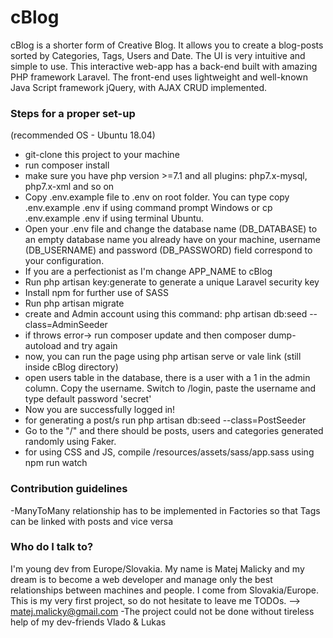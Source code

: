 # cBlog #

cBlog is a shorter form of Creative Blog. It allows you to create a blog-posts sorted by Categories, Tags, Users and Date.
The UI is very intuitive and simple to use. 
This interactive web-app has a back-end built with amazing PHP framework Laravel.
The front-end uses lightweight and well-known Java Script framework jQuery, with AJAX CRUD implemented.

### Steps for a proper set-up ###

(recommended OS - Ubuntu 18.04)
* git-clone this project to your machine
* run composer install
* make sure you have php version >=7.1 and all plugins: php7.x-mysql, php7.x-xml and so on
* Copy .env.example file to .env on root folder. You can type copy .env.example .env if using command prompt Windows or cp .env.example .env if using terminal Ubuntu.
* Open your .env file and change the database name (DB_DATABASE) to an empty database name you already have on your machine, username (DB_USERNAME) and password (DB_PASSWORD) field correspond to your configuration.
* If you are a perfectionist as I'm change APP_NAME to cBlog	
* Run php artisan key:generate to generate a unique Laravel security key
* Install npm for further use of SASS
* Run php artisan migrate
* create and Admin account using this command: php artisan db:seed --class=AdminSeeder
* if throws error-> run composer update and then composer dump-autoload and try again
* now, you can run the page using php artisan serve or vale link (still inside cBlog directory)
* open users table in the database, there is a user with a 1 in the admin column. Copy the username. Switch to /login, paste the username and type default password 'secret'
* Now you are successfully logged in!
* for generating a post/s run php artisan db:seed --class=PostSeeder
* Go to the "/" and there should be posts, users and categories generated randomly using Faker.
* for using CSS and JS, compile /resources/assets/sass/app.sass using npm run watch

### Contribution guidelines ###

-ManyToMany relationship has to be implemented in Factories so that Tags can be linked with posts and vice versa

### Who do I talk to? ###

I'm young dev from Europe/Slovakia. My name is Matej Malicky and my dream is to become a web developer and manage only the best relationships between machines and people.
I come from Slovakia/Europe. This is my very first project, so do not hesitate to leave me TODOs. --> matej.malicky@gmail.com
-The project could not be done without tireless help of my dev-friends Vlado & Lukas
